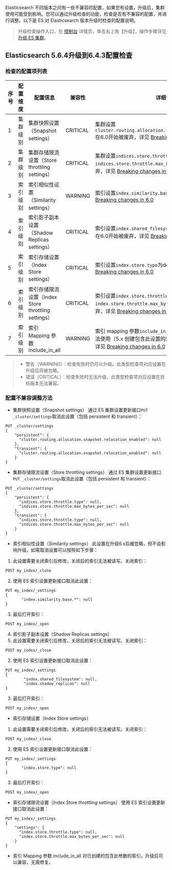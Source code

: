 Elasticsearch 不同版本之间有一些不兼容的配置，如果您有设置，升级后，集群使用可能受到影响。您可以通过升级检查的功能，检查是否有不兼容的配置，并进行调整。以下是 ES 对 Elasticsearch 版本升级时检查的配置说明。

> 升级检查操作入口，在 [控制台](https://console.cloud.tencent.com/es) 详情页，单击右上角【升级】，操作步骤详见 [升级 ES 集群](https://cloud.tencent.com/document/product/845/36107)。

## Elasticsearch 5.6.4升级到6.4.3配置检查

### 检查的配置项列表

| 序号 | 配置维度 | 配置信息                                             | 兼容性   | 详细说明                                                    |
| ---- | ---------- | --------------------------------------------------- | -------- | ------------------------------------------ |
| 1    | 集群级别   | 集群快照设置（Snapshot settings）                   | CRITICAL | 集群设置`cluster.routing.allocation.snapshot.relocation_enabled`   在6.0开始被废弃，详见 [Breaking changes in 6.0](https://www.elastic.co/guide/en/elasticsearch/reference/6.0/breaking_60_settings_changes.html#_store_settings) |
| 2    | 集群级别   | 集群存储限流设置（Store throttling settings）       | CRITICAL | 集群设置`indices.store.throttle.type`   和`indices.store.throttle.max_bytes_per_sec`在6.0开始被废弃，详见 [Breaking changes in 6.0](https://www.elastic.co/guide/en/elasticsearch/reference/6.0/breaking_60_settings_changes.html#_store_throttling_settings) |
| 3    | 索引级别   | 索引相似性设置（Similarity settings）               | WARNING  | 索引设置`index.similarity.base` 在6.0开始被废弃，详见 [Breaking changes in 6.0](https://www.elastic.co/guide/en/elasticsearch/reference/6.0/breaking_60_settings_changes.html#_similarity_settings) |
| 4    | 索引级别   | 索引影子副本设置（Shadow Replicas settings）        | CRITICAL | 索引设置`index.shared_filesystem`和`index.shadow_replicas`在6.0开始被废弃，详见 [Breaking   changes in   6.0](https://www.elastic.co/guide/en/elasticsearch/reference/6.0/breaking_60_indices_changes.html#_shadow_replicas_have_been_removed) |
| 5    | 索引级别   | 索引存储设置（Index Store settings）                | CRITICAL | 索引设置`index.store.type`为default   在6.0开始被废弃，详见 [Breaking changes in 6.0](https://www.elastic.co/guide/en/elasticsearch/reference/6.0/breaking_60_settings_changes.html#_store_settings) |
| 6    | 索引级别   | 索引存储限流设置（Index Store throttling settings） | CRITICAL | 索引设置`index.store.throttle.type`   和 `index.store.throttle.max_bytes_per_sec`在6.0开始被废弃，详见 [Breaking changes in 6.0](https://www.elastic.co/guide/en/elasticsearch/reference/6.0/breaking_60_settings_changes.html#_store_throttling_settings) |
| 7    | 索引级别   | 索引 Mapping 参数 include_in_all                       | WARNING  | 索引 mapping 参数`include_in_all`在6.0之后创建的索引中无法使用（5.x 创建包含此设置的索引在升级6.x后可以兼容），详见 [Breaking changes in 6.0](https://www.elastic.co/guide/en/elasticsearch/reference/6.0/breaking_60_mappings_changes.html#_the_literal_include_in_all_literal_mapping_parameter_is_now_disallowed) |

>
  > - 警告（WARNING）：检查失败时仍可以升级。此类型检查项对应设置在升级后将被忽略。
  > - 错误（CRITICAL）：检查失败时无法升级。此类型检查项对应设置在目标版本无法兼容。

### 配置不兼容调整方法

- 集群快照设置（Snapshot settings）
通过 ES 集群设置更新接口`PUT _cluster/settings`取消此设置（包括 persistent 和 transient）：
```
PUT _cluster/settings
{
    "persistent": {
      "cluster.routing.allocation.snapshot.relocation_enabled": null
    },
    "transient": {
      "cluster.routing.allocation.snapshot.relocation_enabled": null
    }
}
```

- 集群存储限流设置（Store throttling settings）
通过 ES 集群设置更新接口`PUT _cluster/settings`取消此设置（包括 persistent 和 transient）：
```
PUT _cluster/settings
{
    "persistent": {
      "indices.store.throttle.type": null,
      "indices.store.throttle.max_bytes_per_sec": null
    },
    "transient": {
      "indices.store.throttle.type": null,
      "indices.store.throttle.max_bytes_per_sec": null
    }
}
```

- 索引相似性设置（Similarity settings）
  此设置在升级6.x后被忽略，但不会影响升级。如需取消设置可以按照如下步骤：
 1. 此设置需要关闭索引后修改，关闭后的索引无法被读写。关闭索引：
```
POST my_index/_close
```
 2. 使用 ES 索引设置更新接口取消此设置：
```
PUT my_index/_settings
{
       "index.similarity.base.*": null
}
```
 3. 最后打开索引：
```
POST my_index/_open
```
4. 索引影子副本设置（Shadow Replicas settings）
 1. 此设置需要关闭索引后修改，关闭后的索引无法被读写。关闭索引：
```
POST my_index/_close
```
 2. 使用 ES 索引设置更新接口取消此设置：
```
PUT my_index/_settings
{
        "index.shared_filesystem": null,
        "index.shadow_replicas": null
}
```
 3. 最后打开索引：
```
POST my_index/_open
```

- 索引存储设置（Index Store settings）
 1. 此设置需要关闭索引后修改，关闭后的索引无法被读写。关闭索引：
```
POST my_index/_close
```
 2. 使用 ES 索引设置更新接口取消此设置：
```
PUT my_index/_settings
{
       "index.store.type": null
}
```
 3. 最后打开索引：
```
POST my_index/_open
```
- 索引存储限流设置（Index Store throttling settings）
  使用 ES 索引设置更新接口取消此设置：
```
PUT my_index/_settings
{
    "settings": {
      "index.store.throttle.type": null,
      "index.store.throttle.max_bytes_per_sec": null
    }
}
```

- 索引 Mapping 参数 include_in_all
  对已创建的包含此参数的索引，升级后可以兼容，无需修复。

